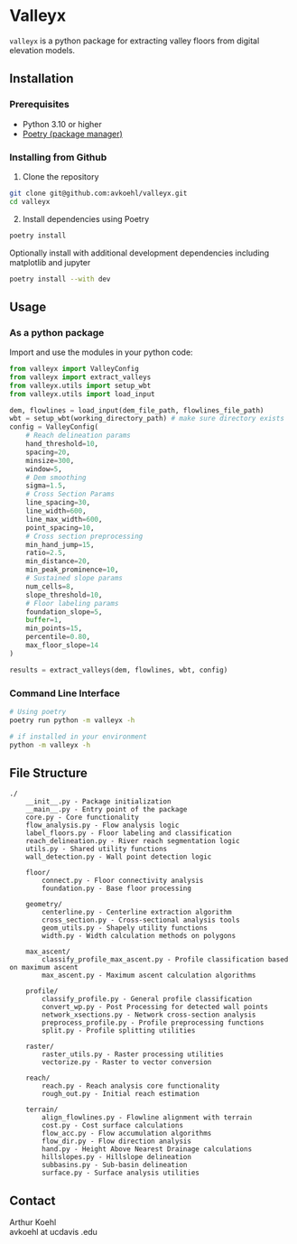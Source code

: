 # Valleyx

`valleyx` is a python package for extracting valley floors from digital elevation models.

## Installation

### Prerequisites

- Python 3.10 or higher
- [Poetry (package manager)](https://python-poetry.org/)

### Installing from Github

1. Clone the repository
```bash
git clone git@github.com:avkoehl/valleyx.git
cd valleyx
```

2. Install dependencies using Poetry
```bash
poetry install
```

Optionally install with additional development dependencies including matplotlib and jupyter
```bash
poetry install --with dev
```

## Usage

### As a python package

Import and use the modules in your python code:

```python
from valleyx import ValleyConfig
from valleyx import extract_valleys
from valleyx.utils import setup_wbt
from valleyx.utils import load_input

dem, flowlines = load_input(dem_file_path, flowlines_file_path)
wbt = setup_wbt(working_directory_path) # make sure directory exists
config = ValleyConfig(
    # Reach delineation params
    hand_threshold=10,
    spacing=20,
    minsize=300,
    window=5,
    # Dem smoothing
    sigma=1.5,
    # Cross Section Params
    line_spacing=30,
    line_width=600,
    line_max_width=600,
    point_spacing=10,
    # Cross section preprocessing
    min_hand_jump=15,
    ratio=2.5,
    min_distance=20,
    min_peak_prominence=10,
    # Sustained slope params
    num_cells=8,
    slope_threshold=10,
    # Floor labeling params
    foundation_slope=5,
    buffer=1,
    min_points=15,
    percentile=0.80,
    max_floor_slope=14
)

results = extract_valleys(dem, flowlines, wbt, config)
```

### Command Line Interface

```bash
# Using poetry
poetry run python -m valleyx -h
```

```bash
# if installed in your environment
python -m valleyx -h
```

## File Structure
```
./
    __init__.py - Package initialization
    __main__.py - Entry point of the package
    core.py - Core functionality
    flow_analysis.py - Flow analysis logic
    label_floors.py - Floor labeling and classification
    reach_delineation.py - River reach segmentation logic
    utils.py - Shared utility functions
    wall_detection.py - Wall point detection logic

    floor/
        connect.py - Floor connectivity analysis
        foundation.py - Base floor processing

    geometry/
        centerline.py - Centerline extraction algorithm
        cross_section.py - Cross-sectional analysis tools
        geom_utils.py - Shapely utility functions
        width.py - Width calculation methods on polygons

    max_ascent/
        classify_profile_max_ascent.py - Profile classification based on maximum ascent
        max_ascent.py - Maximum ascent calculation algorithms

    profile/
        classify_profile.py - General profile classification
        convert_wp.py - Post Processing for detected wall points
        network_xsections.py - Network cross-section analysis
        preprocess_profile.py - Profile preprocessing functions
        split.py - Profile splitting utilities

    raster/
        raster_utils.py - Raster processing utilities
        vectorize.py - Raster to vector conversion

    reach/
        reach.py - Reach analysis core functionality
        rough_out.py - Initial reach estimation

    terrain/
        align_flowlines.py - Flowline alignment with terrain
        cost.py - Cost surface calculations
        flow_acc.py - Flow accumulation algorithms
        flow_dir.py - Flow direction analysis
        hand.py - Height Above Nearest Drainage calculations
        hillslopes.py - Hillslope delineation
        subbasins.py - Sub-basin delineation
        surface.py - Surface analysis utilities
```
## Contact

Arthur Koehl  
avkoehl at ucdavis .edu
